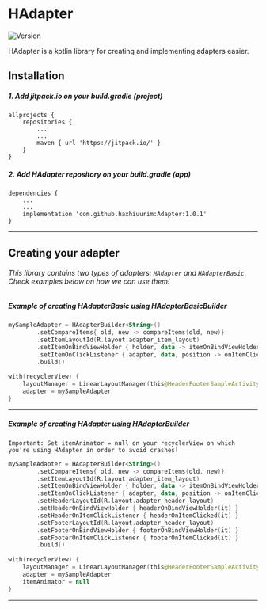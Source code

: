 # HAdapter
![Version](https://img.shields.io/badge/version-1.0.1-green.svg)

HAdapter is a kotlin library for creating and implementing adapters easier.

## Installation

##### 1. Add jitpack.io on your build.gradle (project)

```
allprojects {
    repositories {
        ...
        ...
        maven { url 'https://jitpack.io/' }
    }
}
```

##### 2. Add HAdapter repository on your build.gradle (app)

```
dependencies {
    ...
    ...
    implementation 'com.github.haxhiuurim:Adapter:1.0.1'
}
```

---


## Creating your adapter

###### This library contains two types of adapters: `HAdapter` and `HAdapterBasic`. Check examples below on how we can use them!  
  
  
  
  
  
##### Example of creating HAdapterBasic using HAdapterBasicBuilder
  
  
    
```kotlin
mySampleAdapter = HAdapterBuilder<String>()
        .setCompareItems{ old, new -> compareItems(old, new)}
        .setItemLayoutId(R.layout.adapter_item_layout)
        .setItemOnBindViewHolder { holder, data -> itemOnBindViewHolder(holder, data) }
        .setItemOnClickListener { adapter, data, position -> onItemClicked(adapter, data, position) }
        .build()
                
with(recyclerView) {
    layoutManager = LinearLayoutManager(this@HeaderFooterSampleActivity)
    adapter = mySampleAdapter
}
```
  
---

##### Example of creating HAdapter using HAdapterBuilder
  
`Important: Set itemAnimator = null on your recyclerView on which you're using HAdapter in order to avoid crashes!`  
    
```kotlin
mySampleAdapter = HAdapterBuilder<String>()
        .setCompareItems{ old, new -> compareItems(old, new)}
        .setItemLayoutId(R.layout.adapter_item_layout)
        .setItemOnBindViewHolder { holder, data -> itemOnBindViewHolder(holder, data) }
        .setItemOnClickListener { adapter, data, position -> onItemClicked(adapter, data, position) }
        .setHeaderLayoutId(R.layout.adapter_header_layout)
        .setHeaderOnBindViewHolder { headerOnBindViewHolder(it) }
        .setHeaderOnItemClickListener { headerOnItemClicked(it) }
        .setFooterLayoutId(R.layout.adapter_header_layout)
        .setFooterOnBindViewHolder { footerOnBindViewHolder(it) }
        .setFooterOnItemClickListener { footerOnItemClicked(it) }
        .build()
                
with(recyclerView) {
    layoutManager = LinearLayoutManager(this@HeaderFooterSampleActivity)
    adapter = mySampleAdapter
    itemAnimator = null
}
```

---
